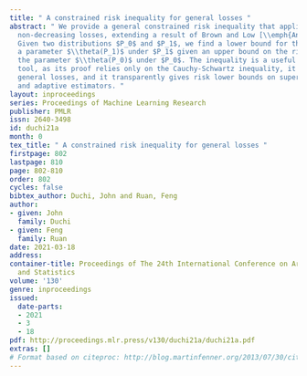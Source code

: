 ```yaml
---
title: " A constrained risk inequality for general losses "
abstract: " We provide a general constrained risk inequality that applies to arbitrary
  non-decreasing losses, extending a result of Brown and Low [\\emph{Ann. Stat. 1996}].
  Given two distributions $P_0$ and $P_1$, we find a lower bound for the risk of estimating
  a parameter $\\theta(P_1)$ under $P_1$ given an upper bound on the risk of estimating
  the parameter $\\theta(P_0)$ under $P_0$. The inequality is a useful pedagogical
  tool, as its proof relies only on the Cauchy-Schwartz inequality, it applies to
  general losses, and it transparently gives risk lower bounds on super-efficient
  and adaptive estimators. "
layout: inproceedings
series: Proceedings of Machine Learning Research
publisher: PMLR
issn: 2640-3498
id: duchi21a
month: 0
tex_title: " A constrained risk inequality for general losses "
firstpage: 802
lastpage: 810
page: 802-810
order: 802
cycles: false
bibtex_author: Duchi, John and Ruan, Feng
author:
- given: John
  family: Duchi
- given: Feng
  family: Ruan
date: 2021-03-18
address: 
container-title: Proceedings of The 24th International Conference on Artificial Intelligence
  and Statistics
volume: '130'
genre: inproceedings
issued:
  date-parts:
  - 2021
  - 3
  - 18
pdf: http://proceedings.mlr.press/v130/duchi21a/duchi21a.pdf
extras: []
# Format based on citeproc: http://blog.martinfenner.org/2013/07/30/citeproc-yaml-for-bibliographies/
---
```

